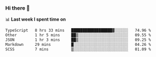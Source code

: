 ### Hi there 👋

<!--
**DBvc/DBvc** is a ✨ _special_ ✨ repository because its `README.md` (this file) appears on your GitHub profile.

Here are some ideas to get you started:

- 🔭 I’m currently working on ...
- 🌱 I’m currently learning ...
- 👯 I’m looking to collaborate on ...
- 🤔 I’m looking for help with ...
- 💬 Ask me about ...
- 📫 How to reach me: ...
- 😄 Pronouns: ...
- ⚡ Fun fact: ...
-->

📊 **Last week I spent time on**
<!--START_SECTION:waka-->

```txt
TypeScript   8 hrs 33 mins   ██████████████████▓░░░░░░   74.96 %
Other        1 hr 5 mins     ██▒░░░░░░░░░░░░░░░░░░░░░░   09.55 %
JSON         1 hr 3 mins     ██▒░░░░░░░░░░░░░░░░░░░░░░   09.25 %
Markdown     29 mins         █░░░░░░░░░░░░░░░░░░░░░░░░   04.26 %
SCSS         7 mins          ▒░░░░░░░░░░░░░░░░░░░░░░░░   01.09 %
```

<!--END_SECTION:waka-->
